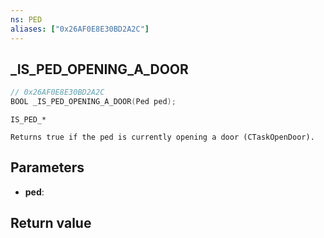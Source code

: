 ```yaml
---
ns: PED
aliases: ["0x26AF0E8E30BD2A2C"]
---
```

## _IS_PED_OPENING_A_DOOR

```c
// 0x26AF0E8E30BD2A2C
BOOL _IS_PED_OPENING_A_DOOR(Ped ped);
```

```
IS_PED_*

Returns true if the ped is currently opening a door (CTaskOpenDoor).
```

## Parameters
* **ped**:

## Return value
